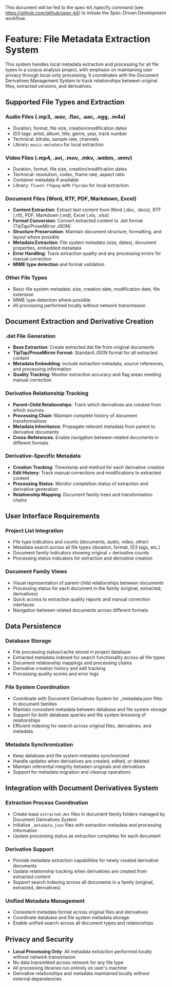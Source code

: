 This document will be fed to the spec-kit /specify command (see https://github.com/github/spec-kit) to initiate the Spec-Driven Development workflow.

# Feature: File Metadata Extraction System

This system handles local metadata extraction and processing for all file types in a corpus analysis project, with emphasis on maintaining user privacy through local-only processing. It coordinates with the Document Derivatives Management System to track relationships between original files, extracted versions, and derivatives.

## Supported File Types and Extraction

### Audio Files (.mp3, .wav, .flac, .aac, .ogg, .m4a)

- Duration, format, file size, creation/modification dates
- ID3 tags: artist, album, title, genre, year, track number
- Technical: bitrate, sample rate, channels
- Library: `music-metadata` for local extraction

### Video Files (.mp4, .avi, .mov, .mkv, .webm, .wmv)

- Duration, format, file size, creation/modification dates
- Technical: resolution, codec, frame rate, aspect ratio
- Container metadata if available
- Library: `fluent-ffmpeg` with `ffprobe` for local extraction

### Document Files (Word, RTF, PDF, Markdown, Excel)

- **Content Extraction**: Extract text content from Word (.doc, .docx), RTF (.rtf), PDF, Markdown (.md), Excel (.xls, .xlsx)
- **Format Conversion**: Convert extracted content to .det format (TipTap/ProseMirror JSON)
- **Structure Preservation**: Maintain document structure, formatting, and layout where possible
- **Metadata Extraction**: File system metadata (size, dates), document properties, embedded metadata
- **Error Handling**: Track extraction quality and any processing errors for manual correction
- **MIME type detection** and format validation

### Other File Types

- Basic file system metadata: size, creation date, modification date, file extension
- MIME type detection where possible
- All processing performed locally without network transmission

## Document Extraction and Derivative Creation

### .det File Generation

- **Base Extraction**: Create extracted.det file from original documents
- **TipTap/ProseMirror Format**: Standard JSON format for all extracted content
- **Metadata Embedding**: Include extraction metadata, source references, and processing information
- **Quality Tracking**: Monitor extraction accuracy and flag areas needing manual correction

### Derivative Relationship Tracking

- **Parent-Child Relationships**: Track which derivatives are created from which sources
- **Processing Chain**: Maintain complete history of document transformations
- **Metadata Inheritance**: Propagate relevant metadata from parent to derivative documents
- **Cross-References**: Enable navigation between related documents in different formats

### Derivative-Specific Metadata

- **Creation Tracking**: Timestamp and method for each derivative creation
- **Edit History**: Track manual corrections and modifications to extracted content
- **Processing Status**: Monitor completion status of extraction and derivative generation
- **Relationship Mapping**: Document family trees and transformation chains

## User Interface Requirements

### Project List Integration

- File type indicators and counts (documents, audio, video, other)
- Metadata search across all file types (duration, format, ID3 tags, etc.)
- Document family indicators showing original + derivative counts
- Processing status indicators for extraction and derivative creation

### Document Family Views

- Visual representation of parent-child relationships between documents
- Processing status for each document in the family (original, extracted, derivatives)
- Quick access to extraction quality reports and manual correction interfaces
- Navigation between related documents across different formats

## Data Persistence

### Database Storage

- File processing status/cache stored in project database
- Extracted metadata indexed for search functionality across all file types
- Document relationship mappings and processing chains
- Derivative creation history and edit tracking
- Processing quality scores and error logs

### File System Coordination

- Coordinate with Document Derivatives System for \_metadata.json files in document families
- Maintain consistent metadata between database and file system storage
- Support for both database queries and file system browsing of relationships
- Efficient indexing for search across original files, derivatives, and metadata

### Metadata Synchronization

- Keep database and file system metadata synchronized
- Handle updates when derivatives are created, edited, or deleted
- Maintain referential integrity between originals and derivatives
- Support for metadata migration and cleanup operations

## Integration with Document Derivatives System

### Extraction Process Coordination

- Create base `extracted.det` files in document family folders managed by Document Derivatives System
- Initialize `_metadata.json` files with extraction metadata and processing information
- Update processing status as extraction completes for each document

### Derivative Support

- Provide metadata extraction capabilities for newly created derivative documents
- Update relationship tracking when derivatives are created from extracted content
- Support search indexing across all documents in a family (original, extracted, derivatives)

### Unified Metadata Management

- Consistent metadata format across original files and derivatives
- Coordinate database and file system metadata storage
- Enable unified search across all document types and relationships

## Privacy and Security

- **Local Processing Only**: All metadata extraction performed locally without network transmission
- No data transmitted across network for any file type
- All processing libraries run entirely on user's machine
- Derivative relationships and metadata maintained locally without external dependencies
